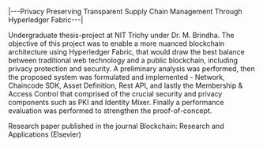 |---Privacy Preserving Transparent Supply Chain Management Through Hyperledger Fabric---|

Undergraduate thesis-project at NIT Trichy under Dr. M. Brindha. The objective of this project was to enable a more nuanced blockchain architecture using Hyperledger Fabric, that would draw the best balance between traditional web technology and a public blockchain, including privacy protection and security. A preliminary analysis was performed, then the proposed system was formulated and implemented - Network, Chaincode SDK, Asset Definition, Rest API, and lastly the Membership & Access Control that comprised of the crucial security and privacy components such as PKI and Identity Mixer. Finally a performance evaluation was performed to strengthen the proof-of-concept.

Research paper published in the journal Blockchain: Research and Applications (Elsevier)
